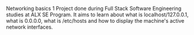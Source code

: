 Networking basics 1 Project done during Full Stack Software Engineering studies at ALX SE Program. It aims to learn about what is localhost/127.0.0.1, what is 0.0.0.0, what is /etc/hosts and how to display the machine's active network interfaces.
